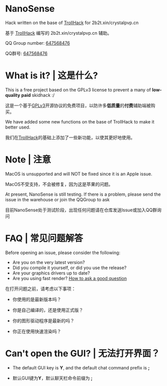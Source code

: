 # NanoSense
Hack written on the base of [TrollHack](https://github.com/Luna5ama/TrollHack) for 2b2t.xin/crystalpvp.cn

基于 [TrollHack](https://github.com/Luna5ama/TrollHack) 编写的 2b2t.xin/crystalpvp.cn 辅助。

QQ Group number: [647568476](https://jq.qq.com/?_wv=1027&k=tgBjNWLS)

QQ群号: [647568476](https://jq.qq.com/?_wv=1027&k=tgBjNWLS)

# What is it? | 这是什么?

This is a free project based on the GPLv3 license to prevent a many of **low-quality** **paid** skidhack :/

这是一个基于[GPLv3](https://github.com/Mic2333/NanoSense/blob/master/GPLv3.md)开源协议的免费项目，以防许多**低质量**的**付费**辅助端被购买。

We have added some new functions on the base of TrollHack to make it better used.

我们在[TrollHack](https://github.com/Luna5ama/TrollHack)的基础上添加了一些新功能，以使其更好地使用。


# Note | 注意
MacOS is unsupported and will NOT be fixed since it is an Apple issue.

MacOS不受支持，不会被修复，因为这是苹果的问题。

At present, NanoSense is still testing. If there is a problem, please send the issue in the warehouse or join the QQGroup to ask

目前NanoSense处于测试阶段，出现任何问题请在仓库发送Issue或加入QQ群询问


# FAQ | 常见问题解答
Before opening an issue, please consider the following:  
- Are you on the very latest version?
- Did you compile it yourself, or did you use the release?
- Are your graphics drivers up to date?
- Are you using fast render?  [How to ask a good question](https://stackoverflow.com/help/how-to-ask)

在打开问题之前，请考虑以下事项：

- 你使用的是最新版本吗？

- 你是自己编译的，还是使用正式版？

- 你的图形驱动程序是最新的吗？

- 你正在使用快速渲染吗？

# Can't open the GUI? | 无法打开界面？
- The default GUI key is **Y**, and the default chat command prefix is **;**


- 默认GUI键为**Y**，默认聊天栏命令前缀为 **;** 
